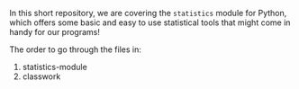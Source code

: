 In this short repository, we are covering the `statistics` module for Python, which offers some basic and easy to use statistical tools that might come in handy for our programs!

The order to go through the files in:

1. statistics-module
2. classwork
